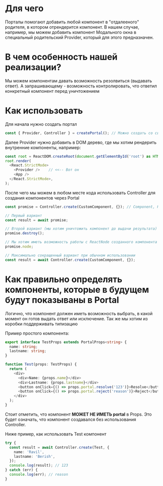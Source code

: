 # Для чего

Порталы помогают добавить любой компонент в "отдалееного" родителя, в котором отрендерится компонент.
В нашем случае, например, мы можем добавить компонент Модального окна в специальный родительский Provider, который для этого предназначен.

# В чем особенность нашей реализации?

Мы можем компонентам давать возможность резолвиться (выдавать ответ). А запрашивающему - возможность контролировать, что ответил конкретный компонент перед уничтожением

# Как использовать

Для начала нужно создать портал

```typescript
const { Provider, Controller } = createPortal(); // Можно создать со своей реализацией STORE
```

Далее Provider нужно добавить в DOM дерево, где мы хотим рендерить внутренние компоненты, например:

```typescript
const root = ReactDOM.createRoot(document.getElementById('root') as HTMLElement);
root.render(
  <React.StrictMode>
    <Provider />    // <<-- Вот он
    <App />
  </React.StrictMode>,
);
```

После чего мы можем в любом месте кода использовать Controller для создания компонентов через Portal

```typescript
const promise = Controller.create(CustomComponent, {}); // Component, Props

// Первый вариант
const result = await promise;

// Второй вариант (мы хотим уничтожить компонент до выдачи результата)
promise.destroy();

// Мы хотим иметь возможность работы с ReactNode созданного компонента
promise.node;

// Максимально сокращенный вариант при обычном использовании
const result = await Controller.create(CustomComponent, {});
```

# Как правильно определять компоненты, которые в будущем будут показываны в Portal

Логично, что компонент должен иметь возможность выбрать, в какой момент он готов выдать ответ или исключение. Так же мы хотим из коробки поддерживать типизацию

Пример простого компонента:

```typescript
export interface TestProps extends PortalProps<string> {
  name: string;
  lastname: string;
}

function Test(props: TestProps) {
  return (
    <div>
      <div>Name: {props.name}</div>
      <div>Lastname: {props.lastname}</div>
      <button onClick={() => props.portal.resolve('123')}>Resolve</button>
      <button onClick={() => props.portal.reject('reason')}>Reject</button>
    </div>
  );
}
```

Стоит отметить, что компонент **МОЖЕТ НЕ ИМЕТЬ portal** в Props. Это будет означать, что компонент создавался без использования Controller.

Ниже пример, как использовать Test компонент

```typescript
try {
  const result = await Controller.create(Test, {
    name: 'Ravil',
    lastname: 'Berish',
  });
  console.log(result); // 123
} catch (err) {
  console.log(err); // reason
}
```
